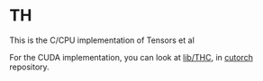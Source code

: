 # TH

This is the C/CPU implementation of Tensors et al

For the CUDA implementation, you can look at [lib/THC](https://github.com/torch/cutorch/tree/master/lib/THC), in [cutorch](https://github.com/torch/cutorch) repository.


